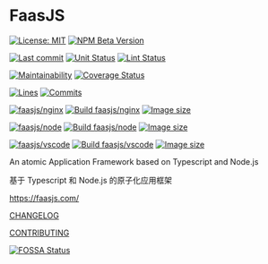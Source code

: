 # FaasJS

[![License: MIT](https://img.shields.io/npm/l/faasjs.svg)](https://github.com/faasjs/faasjs/blob/master/packages/faasjs/LICENSE)
[![NPM Beta Version](https://img.shields.io/npm/v/faasjs/beta.svg)](https://www.npmjs.com/package/faasjs)

[![Last commit](https://badgen.net/github/last-commit/faasjs/faasjs)](https://github.com/faasjs/faasjs)
[![Unit Status](https://github.com/faasjs/faasjs/actions/workflows/unit.yml/badge.svg)](https://github.com/faasjs/faasjs/actions/workflows/unit.yml)
[![Lint Status](https://github.com/faasjs/faasjs/actions/workflows/lint.yml/badge.svg)](https://github.com/faasjs/faasjs/actions/workflows/lint.yml)

[![Maintainability](https://api.codeclimate.com/v1/badges/ed918d6b0ecc951f7924/maintainability)](https://codeclimate.com/github/faasjs/faasjs/maintainability)
[![Coverage Status](https://img.shields.io/codecov/c/github/faasjs/faasjs.svg)](https://codecov.io/gh/faasjs/faasjs)

[![Lines](https://badgen.net/lgtm/lines/g/faasjs/faasjs)](https://github.com/faasjs/faasjs)
[![Commits](https://badgen.net/github/commits/faasjs/faasjs)](https://github.com/faasjs/faasjs)

[![faasjs/nginx](https://img.shields.io/badge/Docker-faasjs%2Fnginx-blue)](https://hub.docker.com/repository/docker/faasjs/nginx)
[![Build faasjs/nginx](https://github.com/faasjs/faasjs/actions/workflows/build-nginx-image.yml/badge.svg)](https://github.com/faasjs/faasjs/actions/workflows/build-nginx-image.yml)
[![Image size](https://img.shields.io/docker/image-size/faasjs/nginx/latest)](https://hub.docker.com/repository/docker/faasjs/nginx)

[![faasjs/node](https://img.shields.io/badge/Docker-faasjs%2Fnode-blue)](https://hub.docker.com/repository/docker/faasjs/node)
[![Build faasjs/node](https://github.com/faasjs/faasjs/actions/workflows/build-node-image.yml/badge.svg)](https://github.com/faasjs/faasjs/actions/workflows/build-node-image.yml)
[![Image size](https://img.shields.io/docker/image-size/faasjs/node/latest)](https://hub.docker.com/repository/docker/faasjs/node)

[![faasjs/vscode](https://img.shields.io/badge/Docker-faasjs%2Fvscode-blue)](https://hub.docker.com/repository/docker/faasjs/vscode)
[![Build faasjs/vscode](https://github.com/faasjs/faasjs/actions/workflows/build-vscode-image.yml/badge.svg)](https://github.com/faasjs/faasjs/actions/workflows/build-vscode-image.yml)
[![Image size](https://img.shields.io/docker/image-size/faasjs/vscode/latest)](https://hub.docker.com/repository/docker/faasjs/vscode)

An atomic Application Framework based on Typescript and Node.js

基于 Typescript 和 Node.js 的原子化应用框架

https://faasjs.com/

[CHANGELOG](https://github.com/faasjs/faasjs/blob/master/CHANGELOG.md)

[CONTRIBUTING](https://github.com/faasjs/faasjs/blob/master/CONTRIBUTING.md)

[![FOSSA Status](https://app.fossa.com/api/projects/git%2Bgithub.com%2Ffaasjs%2Ffaasjs.svg?type=large)](https://app.fossa.com/projects/git%2Bgithub.com%2Ffaasjs%2Ffaasjs)
